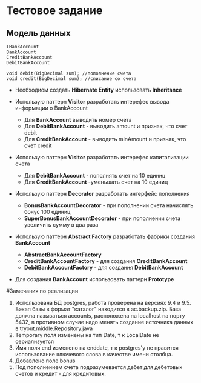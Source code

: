 # Тестовое задание

## Модель данных

    IBankAccount
    BankAccount
    CreditBankAccount
    DebitBankAccount
    
    void debit(BigDecimal sum); //пополнение счета
    void credit(BigDecimal sum); //списание со счета
    
* Необходиом создать **Hibernate Entity** использовать **Inheritance**

* Использую паттерн **Visitor** разработать интерефес вывода информации о BankAccount
    * Для **BankAccount** выводить номер счета
    * Для **DebitBankAccount** - выводить amount и признак, что счет debit
    * Для **CreditBankAccount** - выводить minAmount и признак, что счет credit
    
* Использую паттерн **Visitor** разработать интерефес капитализации счета    
    * Для **DebitBankAccount** - пополнять счет на 10 единиц
    * Для **CreditBankAccount** -уменьшать счет на 10 единиц    

* Использую паттерн **Decorator** разработать интерфейс пополнения
    * **BonusBankAccountDecorator** - при пополнении счета начислять бонус 100 единиц
    * **SuperBonusBankAccountDecorator** - при пополнении счета увеличить сумму в два раза
    
* Использую паттерн **Abstract Factory** разработать фабрики создания **BankAccount**
    * **AbstractBankAccountFactory**
    * **CreditBankAccountFactory** - для создания **CreditBankAccount**
    * **DebitBankAccountFactory** - для создания **DebitBankAccount**
    
* Для создания **BankAccount** использовать паттерн **Prototype**

#Замечания по реализации
1. Использована БД postgres, работа проверена на версиях 9.4 и 9.5. Бэкап базы в формат "каталог" находится в ac.backup.zip. 
База должна называться accounts, расположена на localhost на порту 5432, в противном случае надо менять создание источника данных в tryout.middle.Repository.java
2. Temporary поля изменены на тип Date, т к LocalDate не сериализуется
3. Имя поля end изменено на enddate, т к postgres'у не нравится использование ключевого слова в качестве имени столбца.
4. Добавлено поле bonus
5. Под пополнением счета подразумевается дебет для дебетовых счетов и кредит - для кредитовых.
 
